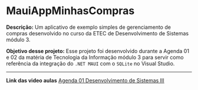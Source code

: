 # MauiAppMinhasCompras
**Descrição:**
Um aplicativo de exemplo simples de gerenciamento de compras desenvolvido no curso da ETEC de Desenvolvimento de Sistemas módulo 3.

**Objetivo desse projeto:**
Esse projeto foi desenvolvido durante a Agenda 01 e 02 da matéria de Tecnologia da Informação módulo 3 para servir como referência da integração do `.NET MAUI` com o `SQLite` no Visual Studio.

---

**Link das video aulas**
[Agenda 01 Desenvolvimento de Sistemas III](https://youtu.be/sOnjJDD6kQo)
